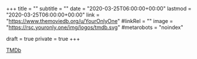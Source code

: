 +++
title = ""
subtitle = ""
date = "2020-03-25T06:00:00+00:00"
lastmod = "2020-03-25T06:00:00+00:00"
link = "https://www.themoviedb.org/u/YourOnlyOne"
#linkRel = ""
image = "https://rsc.youronly.one/img/logos/tmdb.svg"
#metarobots = "noindex"

draft = true
private = true
+++

[TMDb](https://www.themoviedb.org/u/YourOnlyOne "TMDb")
